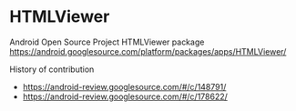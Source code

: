 # HTMLViewer

Android Open Source Project HTMLViewer package
https://android.googlesource.com/platform/packages/apps/HTMLViewer/

History of contribution 
- https://android-review.googlesource.com/#/c/148791/
- https://android-review.googlesource.com/#/c/178622/
